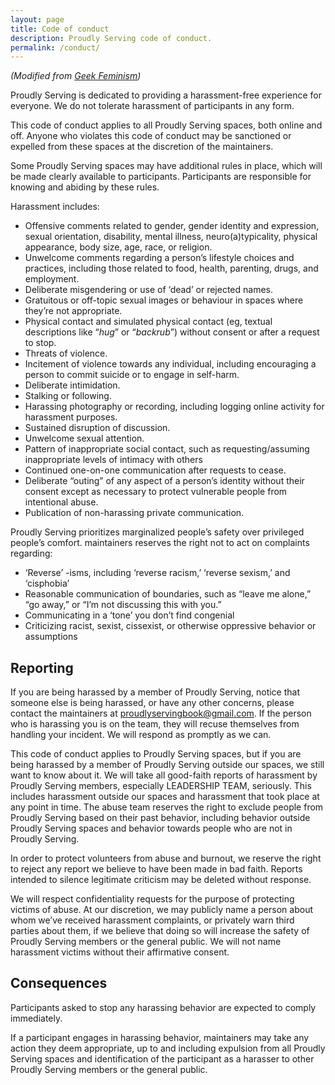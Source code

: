```yaml
---
layout: page
title: Code of conduct
description: Proudly Serving code of conduct.
permalink: /conduct/
---
```


_\(Modified from_ [_Geek Feminism_](https://geekfeminism.wikia.org/wiki/Community_anti-harassment/Policy)_\)_

Proudly Serving is dedicated to providing a harassment-free experience for everyone. We do not tolerate harassment of participants in any form.

This code of conduct applies to all Proudly Serving spaces, both online and off. Anyone who violates this code of conduct may be sanctioned or expelled from these spaces at the discretion of the maintainers.

Some Proudly Serving spaces may have additional rules in place, which will be made clearly available to participants. Participants are responsible for knowing and abiding by these rules.

Harassment includes:

* Offensive comments related to gender, gender identity and expression, sexual orientation, disability, mental illness, neuro(a)typicality, physical appearance, body size, age, race, or religion.
* Unwelcome comments regarding a person’s lifestyle choices and practices, including those related to food, health, parenting, drugs, and employment.
* Deliberate misgendering or use of ‘dead’ or rejected names.
* Gratuitous or off-topic sexual images or behaviour in spaces where they’re not appropriate.
* Physical contact and simulated physical contact (eg, textual descriptions like “*hug*” or “*backrub*”) without consent or after a request to stop.
* Threats of violence.
* Incitement of violence towards any individual, including encouraging a person to commit suicide or to engage in self-harm.
* Deliberate intimidation.
* Stalking or following.
* Harassing photography or recording, including logging online activity for harassment purposes.
* Sustained disruption of discussion.
* Unwelcome sexual attention.
* Pattern of inappropriate social contact, such as requesting/assuming inappropriate levels of intimacy with others
* Continued one-on-one communication after requests to cease.
* Deliberate “outing” of any aspect of a person’s identity without their consent except as necessary to protect vulnerable people from intentional abuse.
* Publication of non-harassing private communication.

Proudly Serving prioritizes marginalized people’s safety over privileged people’s comfort. maintainers reserves the right not to act on complaints regarding:

* ‘Reverse’ -isms, including ‘reverse racism,’ ‘reverse sexism,’ and ‘cisphobia’
* Reasonable communication of boundaries, such as “leave me alone,” “go away,” or “I’m not discussing this with you.”
* Communicating in a ‘tone’ you don’t find congenial
* Criticizing racist, sexist, cissexist, or otherwise oppressive behavior or assumptions

## Reporting

If you are being harassed by a member of Proudly Serving, notice that someone else is being harassed, or have any other concerns, please contact the maintainers at proudlyservingbook@gmail.com. If the person who is harassing you is on the team, they will recuse themselves from handling your incident. We will respond as promptly as we can.

This code of conduct applies to Proudly Serving spaces, but if you are being harassed by a member of Proudly Serving outside our spaces, we still want to know about it. We will take all good-faith reports of harassment by Proudly Serving members, especially LEADERSHIP TEAM, seriously. This includes harassment outside our spaces and harassment that took place at any point in time. The abuse team reserves the right to exclude people from Proudly Serving based on their past behavior, including behavior outside Proudly Serving spaces and behavior towards people who are not in Proudly Serving.

In order to protect volunteers from abuse and burnout, we reserve the right to reject any report we believe to have been made in bad faith. Reports intended to silence legitimate criticism may be deleted without response.

We will respect confidentiality requests for the purpose of protecting victims of abuse. At our discretion, we may publicly name a person about whom we’ve received harassment complaints, or privately warn third parties about them, if we believe that doing so will increase the safety of Proudly Serving members or the general public. We will not name harassment victims without their affirmative consent.

## Consequences

Participants asked to stop any harassing behavior are expected to comply immediately.

If a participant engages in harassing behavior, maintainers may take any action they deem appropriate, up to and including expulsion from all Proudly Serving spaces and identification of the participant as a harasser to other Proudly Serving members or the general public.